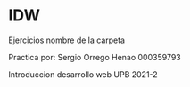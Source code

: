 # IDW
Ejercicios nombre de la carpeta

Practica por: Sergio Orrego Henao
000359793 

Introduccion desarrollo web
UPB
2021-2
